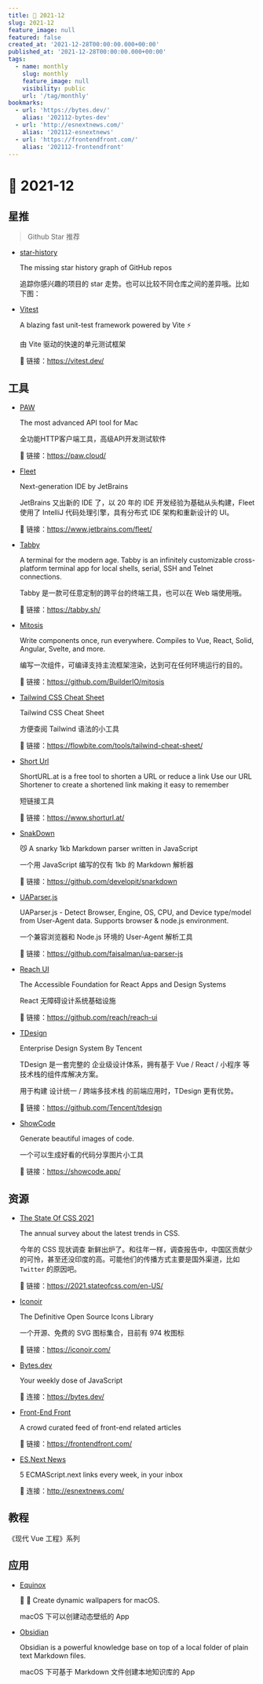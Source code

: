 ```yaml
---
title: 📖 2021-12
slug: 2021-12
feature_image: null
featured: false
created_at: '2021-12-28T00:00:00.000+00:00'
published_at: '2021-12-28T00:00:00.000+00:00'
tags:
  - name: monthly
    slug: monthly
    feature_image: null
    visibility: public
    url: '/tag/monthly'
bookmarks:
  - url: 'https://bytes.dev/'
    alias: '202112-bytes-dev'
  - url: 'http://esnextnews.com/'
    alias: '202112-esnextnews'
  - url: 'https://frontendfront.com/'
    alias: '202112-frontendfront'
---
```


# 📖 2021-12

## 星推

> Github Star 推荐

- [star-history](https://github.com/bytebase/star-history)

  The missing star history graph of GitHub repos

  追踪你感兴趣的项目的 star 走势。也可以比较不同仓库之间的差异哦。比如下图：

  <ImageHub filename="202112_star-history.png" />

- [Vitest](https://vitest.dev/)

  A blazing fast unit-test framework powered by Vite ⚡️

  由 Vite 驱动的快速的单元测试框架
  
  🔗 链接：https://vitest.dev/

## 工具

- [PAW](https://paw.cloud/)

  The most advanced API tool for Mac

  全功能HTTP客户端工具，高级API开发测试软件

  🔗 链接：https://paw.cloud/

- [Fleet](https://www.jetbrains.com/fleet/)

  Next-generation IDE by JetBrains

  JetBrains 又出新的 IDE 了，以 20 年的 IDE 开发经验为基础从头构建，Fleet 使用了 IntelliJ 代码处理引擎，具有分布式 IDE 架构和重新设计的 UI。

  🔗 链接：https://www.jetbrains.com/fleet/

- [Tabby](https://tabby.sh/)

  A terminal for the modern age. Tabby is an infinitely customizable cross-platform terminal app for local shells, serial, SSH and Telnet connections.

  Tabby 是一款可任意定制的跨平台的终端工具，也可以在 Web 端使用哦。

  🔗 链接：https://tabby.sh/

- [Mitosis](https://github.com/BuilderIO/mitosis)

  Write components once, run everywhere. Compiles to Vue, React, Solid, Angular, Svelte, and more.

  编写一次组件，可编译支持主流框架渲染，达到可在任何环境运行的目的。

  🔗 链接：https://github.com/BuilderIO/mitosis

- [Tailwind CSS Cheat Sheet](https://flowbite.com/tools/tailwind-cheat-sheet/)

  Tailwind CSS Cheat Sheet

  方便查阅 Tailwind 语法的小工具

  🔗 链接：https://flowbite.com/tools/tailwind-cheat-sheet/

- [Short Url](https://www.shorturl.at/)

  ShortURL.at is a free tool to shorten a URL or reduce a link
  Use our URL Shortener to create a shortened link making it easy to remember

  短链接工具

  🔗 链接：https://www.shorturl.at/

- [SnakDown](https://github.com/developit/snarkdown)

  😼 A snarky 1kb Markdown parser written in JavaScript

  一个用 JavaScript 编写的仅有 1kb 的 Markdown 解析器

  🔗 链接：https://github.com/developit/snarkdown

- [UAParser.js](https://github.com/faisalman/ua-parser-js)

  UAParser.js - Detect Browser, Engine, OS, CPU, and Device type/model from User-Agent data. Supports browser & node.js environment.

  一个兼容浏览器和 Node.js 环境的 User-Agent 解析工具

  🔗 链接：https://github.com/faisalman/ua-parser-js

- [Reach UI](https://github.com/reach/reach-ui)

  The Accessible Foundation for React Apps and Design Systems

  React 无障碍设计系统基础设施

  🔗 链接：https://github.com/reach/reach-ui

- [TDesign](https://github.com/Tencent/tdesign)

  Enterprise Design System By Tencent

  TDesign 是一套完整的 企业级设计体系，拥有基于 Vue / React / 小程序 等技术栈的组件库解决方案。
  
  用于构建 设计统一 / 跨端多技术栈 的前端应用时，TDesign 更有优势。

  🔗 链接：https://github.com/Tencent/tdesign

  <ImageHub filename="202112_tdesign.png" />

- [ShowCode](https://showcode.app/)

  Generate beautiful images of code.

  一个可以生成好看的代码分享图片小工具
  
  🔗 链接：https://showcode.app/

  <ImageHub filename="202112_showcode.png" />

## 资源

- [The State Of CSS 2021](https://2021.stateofcss.com/en-US/)

  The annual survey about the latest trends in CSS.

  今年的 CSS 现状调查 新鲜出炉了。和往年一样，调查报告中，中国区贡献少的可怜，甚至还没印度的高。可能他们的传播方式主要是国外渠道，比如 `Twitter` 的原因吧。

  🔗 链接：https://2021.stateofcss.com/en-US/

  <ImageHub filename="202112_state-of-css-2021.gif" />

- [Iconoir](https://iconoir.com/)

  The Definitive Open Source Icons Library

  一个开源、免费的 SVG 图标集合，目前有 974 枚图标

  🔗 链接：https://iconoir.com/

- [Bytes.dev](https://bytes.dev/)

  Your weekly dose of JavaScript

  🔗 连接：https://bytes.dev/

  <Bookmark alias="202112-bytes-dev" size="small" />

- [Front-End Front](https://frontendfront.com/)

  A crowd curated feed of front-end related articles

  🔗 链接：https://frontendfront.com/

  <Bookmark alias="202112-frontendfront" size="small" />

- [ES.Next News](http://esnextnews.com/)

  5 ECMAScript.next links every week, in your inbox

  🔗 连接：http://esnextnews.com/

  <Bookmark alias="202112-esnextnews" size="small" />

## 教程

  《现代 Vue 工程》系列

## 应用

- [Equinox](https://github.com/rlxone/Equinox)

  🌇 🌃 Create dynamic wallpapers for macOS.

  macOS 下可以创建动态壁纸的 App
  
  <ImageHub filename="202112_equinox.jpg" />

- [Obsidian](https://obsidian.md/)

  Obsidian is a powerful knowledge base on top of a local folder of plain text Markdown files.

  macOS 下可基于 Markdown 文件创建本地知识库的 App
  
  <ImageHub filename="202112_obsidian.png" />

